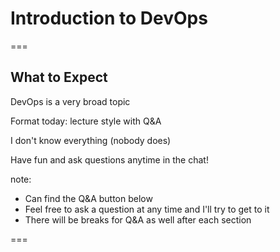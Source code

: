 
# Introduction to DevOps


===

## What to Expect 

DevOps is a very broad topic

Format today: lecture style with Q&A

I don't know everything (nobody does)

Have fun and ask questions anytime in the chat!

note:

- Can find the Q&A button below
- Feel free to ask a question at any time and I'll try to get to it
- There will be breaks for Q&A as well after each section

===


